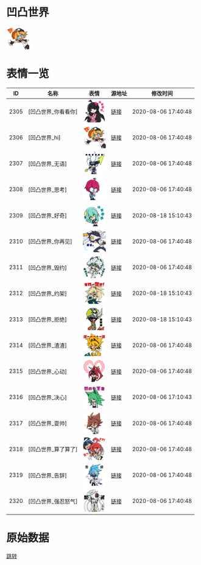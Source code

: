 # 凹凸世界

<img src="./cover.png" height="60" alt="cover" />

# 表情一览

|ID|名称|表情|源地址|修改时间|
|----|----|----|----|----|
|2305|[凹凸世界_你看看你]|<img src="./pic/002305_%5B凹凸世界_你看看你%5D.png" height="60" alt="你看看你"/>|[链接](http://i0.hdslb.com/bfs/emote/0744b0d90986537934305d19447fd4ddfb877994.png)|2020-08-06 17:40:48|
|2306|[凹凸世界_hi]|<img src="./pic/002306_%5B凹凸世界_hi%5D.png" height="60" alt="hi"/>|[链接](http://i0.hdslb.com/bfs/emote/023bf3b1f2ffbc5c40e93444c4282aeeb8dcffbd.png)|2020-08-06 17:40:48|
|2307|[凹凸世界_无语]|<img src="./pic/002307_%5B凹凸世界_无语%5D.png" height="60" alt="无语"/>|[链接](http://i0.hdslb.com/bfs/emote/99b6a029aadd9b12f435460f6dbaf69b9d06f421.png)|2020-08-06 17:40:48|
|2308|[凹凸世界_思考]|<img src="./pic/002308_%5B凹凸世界_思考%5D.png" height="60" alt="思考"/>|[链接](http://i0.hdslb.com/bfs/emote/69c2b6bc521abcb416d3de50ff89da942e99d40d.png)|2020-08-06 17:40:48|
|2309|[凹凸世界_好奇]|<img src="./pic/002309_%5B凹凸世界_好奇%5D.png" height="60" alt="好奇"/>|[链接](http://i0.hdslb.com/bfs/emote/ad01c7605a28906ce54c9175e25055727f65139c.png)|2020-08-18 15:10:43|
|2310|[凹凸世界_你再见]|<img src="./pic/002310_%5B凹凸世界_你再见%5D.png" height="60" alt="你再见"/>|[链接](http://i0.hdslb.com/bfs/emote/a3a1fd56299b06ca3a87e1826cdcccad8b65bf59.png)|2020-08-06 17:40:48|
|2311|[凹凸世界_毁约]|<img src="./pic/002311_%5B凹凸世界_毁约%5D.png" height="60" alt="毁约"/>|[链接](http://i0.hdslb.com/bfs/emote/078214f4a0469fec4c39c9c5511adea1b56ca0f4.png)|2020-08-06 17:40:48|
|2312|[凹凸世界_约架]|<img src="./pic/002312_%5B凹凸世界_约架%5D.png" height="60" alt="约架"/>|[链接](http://i0.hdslb.com/bfs/emote/78f0a01c5896c977f07af75c3865ea6a9df48191.png)|2020-08-18 15:10:43|
|2313|[凹凸世界_拒绝]|<img src="./pic/002313_%5B凹凸世界_拒绝%5D.png" height="60" alt="拒绝"/>|[链接](http://i0.hdslb.com/bfs/emote/2f89fd5dcf2b38ba0165b8c1a78136e0546eb5ef.png)|2020-08-18 15:10:43|
|2314|[凹凸世界_渣渣]|<img src="./pic/002314_%5B凹凸世界_渣渣%5D.png" height="60" alt="渣渣"/>|[链接](http://i0.hdslb.com/bfs/emote/95735a5f7d2662236e74c0c2e1c35f6ccf821339.png)|2020-08-06 17:40:48|
|2315|[凹凸世界_心动]|<img src="./pic/002315_%5B凹凸世界_心动%5D.png" height="60" alt="心动"/>|[链接](http://i0.hdslb.com/bfs/emote/e6e560ba6c9d4a14dea67668abb6cd13b62ccb49.png)|2020-08-06 17:40:48|
|2316|[凹凸世界_决心]|<img src="./pic/002316_%5B凹凸世界_决心%5D.png" height="60" alt="决心"/>|[链接](http://i0.hdslb.com/bfs/emote/a909e59602760de85c22c13449b53691087f88a1.png)|2020-08-06 17:10:43|
|2317|[凹凸世界_耍帅]|<img src="./pic/002317_%5B凹凸世界_耍帅%5D.png" height="60" alt="耍帅"/>|[链接](http://i0.hdslb.com/bfs/emote/3e140121b2ac2ac6e26e76ed4d849256c7bc5aff.png)|2020-08-06 17:40:48|
|2318|[凹凸世界_算了算了]|<img src="./pic/002318_%5B凹凸世界_算了算了%5D.png" height="60" alt="算了算了"/>|[链接](http://i0.hdslb.com/bfs/emote/b6e8d5383ed9d726d4af231d53d0bcf88ff9dd65.png)|2020-08-06 17:40:48|
|2319|[凹凸世界_告辞]|<img src="./pic/002319_%5B凹凸世界_告辞%5D.png" height="60" alt="告辞"/>|[链接](http://i0.hdslb.com/bfs/emote/9edab012cb868a881e809bf9d71f8a533c2596aa.png)|2020-08-06 17:40:48|
|2320|[凹凸世界_强忍怒气]|<img src="./pic/002320_%5B凹凸世界_强忍怒气%5D.png" height="60" alt="强忍怒气"/>|[链接](http://i0.hdslb.com/bfs/emote/07ddf500067da6d41d8678d866dd8d69f468a400.png)|2020-08-06 17:40:48|

# 原始数据

[跳转](./raw.json)

